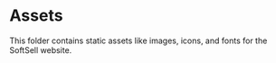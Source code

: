 # Assets

This folder contains static assets like images, icons, and fonts for the SoftSell website.
